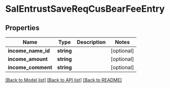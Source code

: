 # SalEntrustSaveReqCusBearFeeEntry

## Properties
Name | Type | Description | Notes
------------ | ------------- | ------------- | -------------
**income_name_id** | **string** |  | [optional] 
**income_amount** | **string** |  | [optional] 
**income_comment** | **string** |  | [optional] 

[[Back to Model list]](../README.md#documentation-for-models) [[Back to API list]](../README.md#documentation-for-api-endpoints) [[Back to README]](../README.md)


